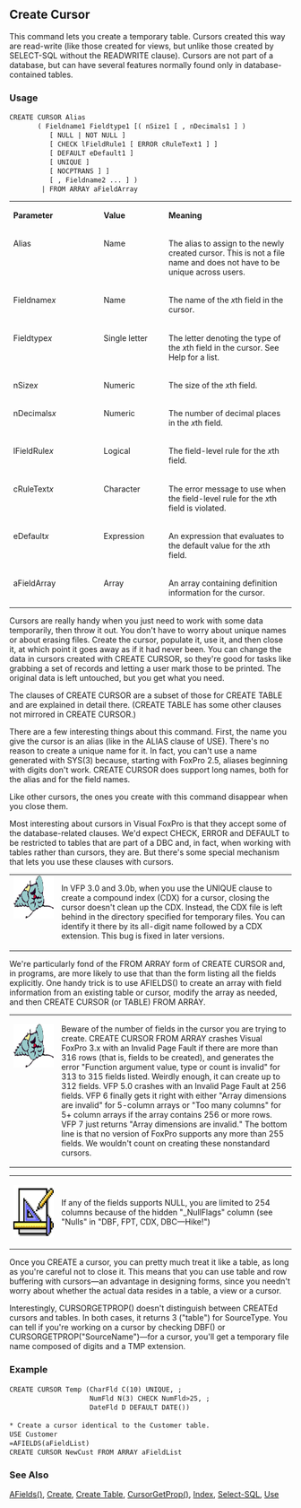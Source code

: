 ## Create Cursor

This command lets you create a temporary table. Cursors created this way are read-write (like those created for views, but unlike those created by SELECT-SQL without the READWRITE clause). Cursors are not part of a database, but can have several features normally found only in database-contained tables.

### Usage

```foxpro
CREATE CURSOR Alias
       ( Fieldname1 Fieldtype1 [( nSize1 [ , nDecimals1 ] )
          [ NULL | NOT NULL ]
          [ CHECK lFieldRule1 [ ERROR cRuleText1 ] ]
          [ DEFAULT eDefault1 ]
          [ UNIQUE ]
          [ NOCPTRANS ] ]
          [ , Fieldname2 ... ] )
        | FROM ARRAY aFieldArray
```
<table>
<tr>
  <td width="32%" valign="top">
  <p><b>Parameter</b></p>
  </td>
  <td width="23%" valign="top">
  <p><b>Value</b></p>
  </td>
  <td width="45%" valign="top">
  <p><b>Meaning</b></p>
  </td>
 </tr>
<tr>
  <td width="32%" valign="top">
  <p>Alias</p>
  </td>
  <td width="23%" valign="top">
  <p>Name</p>
  </td>
  <td width="45%" valign="top">
  <p>The alias to assign to the newly created cursor. This is not a file name and does not have to be unique across users.</p>
  </td>
 </tr>
<tr>
  <td width="32%" valign="top">
  <p>Fieldname<i>x</i></p>
  </td>
  <td width="23%" valign="top">
  <p>Name</p>
  </td>
  <td width="45%" valign="top">
  <p>The name of the <i>x</i>th field in the cursor.</p>
  </td>
 </tr>
<tr>
  <td width="32%" valign="top">
  <p>Fieldtype<i>x</i></p>
  </td>
  <td width="23%" valign="top">
  <p>Single letter</p>
  </td>
  <td width="45%" valign="top">
  <p>The letter denoting the type of the <i>x</i>th field in the cursor. See Help for a list.</p>
  </td>
 </tr>
<tr>
  <td width="32%" valign="top">
  <p>nSize<i>x</i></p>
  </td>
  <td width="23%" valign="top">
  <p>Numeric</p>
  </td>
  <td width="45%" valign="top">
  <p>The size of the <i>x</i>th field.</p>
  </td>
 </tr>
<tr>
  <td width="32%" valign="top">
  <p>nDecimals<i>x</i></p>
  </td>
  <td width="23%" valign="top">
  <p>Numeric</p>
  </td>
  <td width="45%" valign="top">
  <p>The number of decimal places in the <i>x</i>th field.</p>
  </td>
 </tr>
<tr>
  <td width="32%" valign="top">
  <p>lFieldRule<i>x</i></p>
  </td>
  <td width="23%" valign="top">
  <p>Logical</p>
  </td>
  <td width="45%" valign="top">
  <p>The field-level rule for the <i>x</i>th field.</p>
  </td>
 </tr>
<tr>
  <td width="32%" valign="top">
  <p>cRuleText<i>x</i></p>
  </td>
  <td width="23%" valign="top">
  <p>Character</p>
  </td>
  <td width="45%" valign="top">
  <p>The error message to use when the field-level rule for the <i>x</i>th field is violated.</p>
  </td>
 </tr>
<tr>
  <td width="32%" valign="top">
  <p>eDefault<i>x</i></p>
  </td>
  <td width="23%" valign="top">
  <p>Expression</p>
  </td>
  <td width="45%" valign="top">
  <p>An expression that evaluates to the default value for the <I>x</i>th field.</p>
  </td>
 </tr>
<tr>
  <td width="32%" valign="top">
  <p>aFieldArray</p>
  </td>
  <td width="23%" valign="top">
  <p>Array</p>
  </td>
  <td width="45%" valign="top">
  <p>An array containing definition information for the cursor.</p>
  </td>
 </tr>
</table>

Cursors are really handy when you just need to work with some data temporarily, then throw it out. You don't have to worry about unique names or about erasing files. Create the cursor, populate it, use it, and then close it, at which point it goes away as if it had never been. You can change the data in cursors created with CREATE CURSOR, so they're good for tasks like grabbing a set of records and letting a user mark those to be printed. The original data is left untouched, but you get what you need.

The clauses of CREATE CURSOR are a subset of those for CREATE TABLE and are explained in detail there. (CREATE TABLE has some other clauses not mirrored in CREATE CURSOR.)

There are a few interesting things about this command. First, the name you give the cursor is an alias (like in the ALIAS clause of USE). There's no reason to create a unique name for it. In fact, you can't use a name generated with SYS(3) because, starting with FoxPro 2.5, aliases beginning with digits don't work. CREATE CURSOR does support long names, both for the alias and for the field names.

Like other cursors, the ones you create with this command disappear when you close them.

Most interesting about cursors in Visual FoxPro is that they accept some of the database-related clauses. We'd expect CHECK, ERROR and DEFAULT to be restricted to tables that are part of a DBC and, in fact, when working with tables rather than cursors, they are. But there's some special mechanism that lets you use these clauses with cursors. 

<table>
<tr>
  <td width="17%" valign="top">
<img width="95" height="77" src="fixbug1.gif">
  </td>
  <td width="83%">
  <p>In VFP 3.0 and 3.0b, when you use the UNIQUE clause to create a compound index (CDX) for a cursor, closing the cursor doesn't clean up the CDX. Instead, the CDX file is left behind in the directory specified for temporary files. You can identify it there by its all-digit name followed by a CDX extension. This bug is fixed in later versions.</p>
  </td>
 </tr>
</table>

We're particularly fond of the FROM ARRAY form of CREATE CURSOR and, in programs, are more likely to use that than the form listing all the fields explicitly. One handy trick is to use AFIELDS() to create an array with field information from an existing table or cursor, modify the array as needed, and then CREATE CURSOR (or TABLE) FROM ARRAY. 

<table>
<tr>
  <td width="17%" valign="top">
<p><img width="94" height="78" src="fixbug1.gif">
  </td>
  <td width="83%">
  <p>Beware of the number of fields in the cursor you are trying to create. CREATE CURSOR FROM ARRAY crashes Visual FoxPro 3.x with an Invalid Page Fault if there are more than 316 rows (that is, fields to be created), and generates the error &quot;Function argument value, type or count is invalid&quot; for 313 to 315 fields listed. Weirdly enough, it can create up to 312 fields. VFP 5.0 crashes with an Invalid Page Fault at 256 fields. VFP 6 finally gets it right with either &quot;Array dimensions are invalid&quot; for 5-column arrays or &quot;Too many columns&quot; for 5+ column arrays if the array contains 256 or more rows. VFP 7 just returns &quot;Array dimensions are invalid.&quot; The bottom line is that no version of FoxPro supports any more than 255 fields. We wouldn't count on creating these nonstandard cursors.</p>
  </td>
 </tr>
</table>

<table>
<tr>
  <td width="17%" valign="top">
<p><img width="94" height="94" src="Design.gif">
  </td>
  <td width="83%">
  <p>If any of the fields supports NULL, you are limited to 254 columns because of the hidden &quot;_NullFlags&quot; column (see &quot;Nulls&quot; in &quot;DBF, FPT, CDX, DBC&mdash;Hike!&quot;)</p>
  </td>
 </tr>
</table>

Once you CREATE a cursor, you can pretty much treat it like a table, as long as you're careful not to close it. This means that you can use table and row buffering with cursors&mdash;an advantage in designing forms, since you needn't worry about whether the actual data resides in a table, a view or a cursor.

Interestingly, CURSORGETPROP() doesn't distinguish between CREATEd cursors and tables. In both cases, it returns 3 ("table") for SourceType. You can tell if you're working on a cursor by checking DBF() or CURSORGETPROP("SourceName")&mdash;for a cursor, you'll get a temporary file name composed of digits and a TMP extension.

### Example

```foxpro
CREATE CURSOR Temp (CharFld C(10) UNIQUE, ;
                    NumFld N(3) CHECK NumFld>25, ;
                    DateFld D DEFAULT DATE())

* Create a cursor identical to the Customer table.
USE Customer
=AFIELDS(aFieldList)
CREATE CURSOR NewCust FROM ARRAY aFieldList
```
### See Also

[AFields()](s4g292.md), [Create](s4g069.md), [Create Table](s4g071.md), [CursorGetProp()](s4g348.md), [Index](s4g074.md), [Select-SQL](s4g088.md), [Use](s4g424.md)